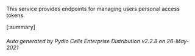






This service provides endpoints for managing users personal access tokens.

[:summary]

###### Auto generated by Pydio Cells Enterprise Distribution v2.2.8 on 26-May-2021
